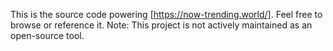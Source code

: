 This is the source code powering [https://now-trending.world/].
Feel free to browse or reference it.
Note: This project is not actively maintained as an open-source tool.

